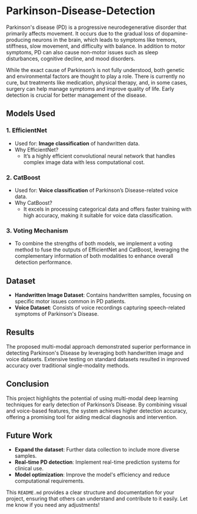 # Parkinson-Disease-Detection

Parkinson's disease (PD) is a progressive neurodegenerative disorder that primarily affects movement. It occurs due to the gradual loss of dopamine-producing neurons in the brain, which leads to symptoms like tremors, stiffness, slow movement, and difficulty with balance. In addition to motor symptoms, PD can also cause non-motor issues such as sleep disturbances, cognitive decline, and mood disorders.

While the exact cause of Parkinson’s is not fully understood, both genetic and environmental factors are thought to play a role. There is currently no cure, but treatments like medication, physical therapy, and, in some cases, surgery can help manage symptoms and improve quality of life. Early detection is crucial for better management of the disease.




## Models Used

### 1. **EfficientNet**
- Used for: **Image classification** of handwritten data.
- Why EfficientNet? 
  - It’s a highly efficient convolutional neural network that handles complex image data with less computational cost.
  
### 2. **CatBoost**
- Used for: **Voice classification** of Parkinson’s Disease-related voice data.
- Why CatBoost? 
  - It excels in processing categorical data and offers faster training with high accuracy, making it suitable for voice data classification.

### 3. **Voting Mechanism**
- To combine the strengths of both models, we implement a voting method to fuse the outputs of EfficientNet and CatBoost, leveraging the complementary information of both modalities to enhance overall detection performance.

## Dataset

- **Handwritten Image Dataset**: Contains handwritten samples, focusing on specific motor issues common in PD patients.
- **Voice Dataset**: Consists of voice recordings capturing speech-related symptoms of Parkinson's Disease.
  

## Results

The proposed multi-modal approach demonstrated superior performance in detecting Parkinson's Disease by leveraging both handwritten image and voice datasets. Extensive testing on standard datasets resulted in improved accuracy over traditional single-modality methods. 

## Conclusion

This project highlights the potential of using multi-modal deep learning techniques for early detection of Parkinson’s Disease. By combining visual and voice-based features, the system achieves higher detection accuracy, offering a promising tool for aiding medical diagnosis and intervention.

## Future Work

- **Expand the dataset**: Further data collection to include more diverse samples.
- **Real-time PD detection**: Implement real-time prediction systems for clinical use.
- **Model optimization**: Improve the model's efficiency and reduce computational requirements.


This `README.md` provides a clear structure and documentation for your project, ensuring that others can understand and contribute to it easily. Let me know if you need any adjustments!
